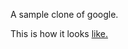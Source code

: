 A sample clone of google.

This is how it looks [like.]( https://v-i-s-h-n-u.github.io/Google_Clone/)
